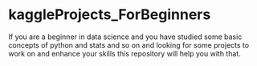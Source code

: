 # kaggleProjects_ForBeginners
If you are a beginner in data science and you have studied some basic concepts of python and stats and so on and looking for some projects to work on and enhance your skills this repository will help you with that.
